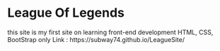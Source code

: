 <h1> League Of Legends </h1>
this site is my first site on learning front-end development
HTML, CSS, BootStrap only
Link : https://subway74.github.io/LeagueSite/
